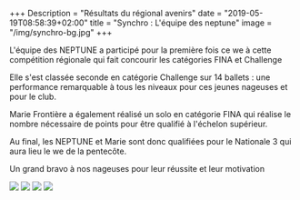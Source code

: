 +++
Description = "Résultats du régional avenirs"
date = "2019-05-19T08:58:39+02:00"
title = "Synchro : L'équipe des neptune"
image = "/img/synchro-bg.jpg"
+++

L'équipe des NEPTUNE a participé pour la première fois ce we à cette compétition
régionale qui fait concourir les catégories FINA et Challenge

Elle s'est classée seconde en catégorie Challenge sur 14 ballets : une
performance remarquable à tous les niveaux pour ces jeunes nageuses et pour le
club.

Marie Frontière a également réalisé un solo en catégorie FINA qui réalise le
nombre nécessaire de points pour être qualifié à l'échelon supérieur.

Au final, les NEPTUNE et Marie sont donc qualifiées pour le Nationale 3 qui aura
lieu le we de la pentecôte.

Un grand bravo à nos nageuses pour leur réussite et leur motivation

<img src="/img/20190519-compet-synchro1.jpg" class="img-responsive img-center">

<img src="/img/20190519-compet-synchro2.jpg" class="img-responsive img-center">

<img src="/img/20190519-compet-synchro3.jpg" class="img-responsive img-center">

<img src="/img/20190519-compet-synchro4.jpg" class="img-responsive img-center">


